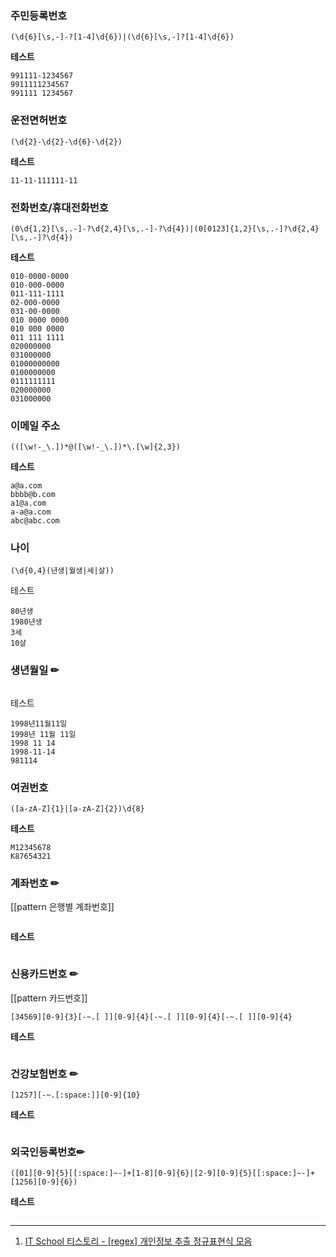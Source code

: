 




### 주민등록번호

```
(\d{6}[\s,-]-?[1-4]\d{6})|(\d{6}[\s,-]?[1-4]\d{6})
```

**테스트**
```
991111-1234567
9911111234567
991111 1234567
```


### 운전면허번호

```
(\d{2}-\d{2}-\d{6}-\d{2})
```

**테스트**
```
11-11-111111-11
```


### 전화번호/휴대전화번호

```
(0\d{1,2}[\s,.-]-?\d{2,4}[\s,.-]-?\d{4})|(0[0123]{1,2}[\s,.-]?\d{2,4}[\s,.-]?\d{4})
```

**테스트**
```
010-0000-0000
010-000-0000
011-111-1111
02-000-0000
031-00-0000
010 0000 0000
010 000 0000
011 111 1111
020000000
031000000
01000000000
0100000000
0111111111
020000000
031000000
```


### 이메일 주소

```
(([\w!-_\.])*@([\w!-_\.])*\.[\w]{2,3})
```

**테스트**
```
a@a.com
bbbb@b.com
a1@a.com
a-a@a.com
abc@abc.com
```

### 나이

```
(\d{0,4}(년생|월생|세|살))
```

테스트
```
80년생
1980년생
3세
10살
```


### 생년월일 ✏

```

```

테스트
```
1998년11월11일
1998년 11월 11일
1998 11 14
1998-11-14
981114
```



### 여권번호

```
([a-zA-Z]{1}|[a-zA-Z]{2})\d{8}
```

**테스트**
```
M12345678
K87654321
```


### 계좌번호 ✏
[[pattern 은행별 계좌번호]]

```

```

**테스트**
```

```

### 신용카드번호 ✏
[[pattern 카드번호]]


```
[34569][0-9]{3}[-~.[ ]][0-9]{4}[-~.[ ]][0-9]{4}[-~.[ ]][0-9]{4}
```

**테스트**
```

```


### 건강보험번호 ✏

```
[1257][-~.[:space:]][0-9]{10}
```

**테스트**
```

```


### 외국인등록번호✏

```
([01][0-9]{5}[[:space:]~-]+[1-8][0-9]{6}|[2-9][0-9]{5}[[:space:]~-]+[1256][0-9]{6})
```

**테스트**
```

```






---

1) [IT School 티스토리 - [regex] 개인정보 추출 정규표현식 모음](https://info-lab.tistory.com/292)
